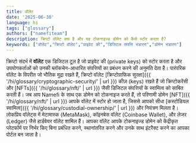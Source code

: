 ```yaml
---
title: वॉलेट
date: '2025-06-30'
language: hi
tags: ["glossary"]
authors: ["namefiteam"]
description: क्रिप्टो वॉलेट क्या है और यह टोकनाइज्ड डोमेन को कैसे स्टोर करता है?
keywords: ["वॉलेट","क्रिप्टो वॉलेट","प्राइवेट की","डिजिटल संपत्ति भंडारण","डोमेन भंडारण"]
---
```



क्रिप्टो संदर्भ में **वॉलेट** एक डिजिटल टूल है जो प्राइवेट की (private keys) को स्टोर करता है और उपयोगकर्ताओं को उनकी ब्लॉकचेन-आधारित संपत्तियों का प्रबंधन करने की अनुमति देता है। पारंपरिक वॉलेट के विपरीत जो भौतिक मुद्रा रखते हैं, क्रिप्टो वॉलेट [क्रिप्टोग्राफिक सुरक्षा]({{ '/hi/glossary/cryptographic-security/' | url }}) कीज़ (keys) रखते हैं जो क्रिप्टोकरेंसी और [NFTs]({{ '/hi/glossary/nft/' | url }}) जैसी डिजिटल संपत्तियों के स्वामित्व को साबित करती हैं। जब आप Namefi के साथ एक डोमेन को टोकनाइज करते हैं, तो परिणामी डोमेन [NFT]({{ '/hi/glossary/nft/' | url }}) आपके वॉलेट में स्टोर हो जाता है, जिससे आपको सीधा [कस्टोडियल स्वामित्व]({{ '/hi/glossary/custodial-ownership/' | url }}) और नियंत्रण मिलता है। लोकप्रिय वॉलेट्स में मेटामास्क (MetaMask), कॉइनबेस वॉलेट (Coinbase Wallet), और लेजर (Ledger) जैसे हार्डवेयर वॉलेट शामिल हैं। आपका वॉलेट आपके टोकनाइज्ड डोमेन को केंद्रीकृत प्लेटफॉर्म पर निर्भर किए बिना प्रबंधित करने, स्थानांतरित करने और उनके साथ इंटरैक्ट करने का आपका पोर्टल बन जाता है।